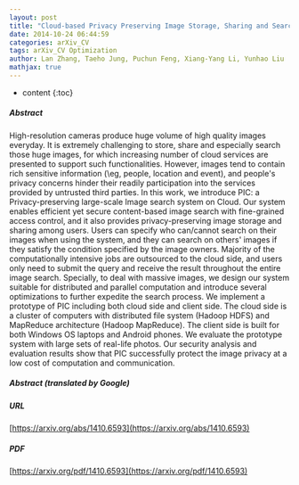 ```yaml
---
layout: post
title: "Cloud-based Privacy Preserving Image Storage, Sharing and Search"
date: 2014-10-24 06:44:59
categories: arXiv_CV
tags: arXiv_CV Optimization
author: Lan Zhang, Taeho Jung, Puchun Feng, Xiang-Yang Li, Yunhao Liu
mathjax: true
---
```


* content
{:toc}

##### Abstract
High-resolution cameras produce huge volume of high quality images everyday. It is extremely challenging to store, share and especially search those huge images, for which increasing number of cloud services are presented to support such functionalities. However, images tend to contain rich sensitive information (\eg, people, location and event), and people's privacy concerns hinder their readily participation into the services provided by untrusted third parties. In this work, we introduce PIC: a Privacy-preserving large-scale Image search system on Cloud. Our system enables efficient yet secure content-based image search with fine-grained access control, and it also provides privacy-preserving image storage and sharing among users. Users can specify who can/cannot search on their images when using the system, and they can search on others' images if they satisfy the condition specified by the image owners. Majority of the computationally intensive jobs are outsourced to the cloud side, and users only need to submit the query and receive the result throughout the entire image search. Specially, to deal with massive images, we design our system suitable for distributed and parallel computation and introduce several optimizations to further expedite the search process. We implement a prototype of PIC including both cloud side and client side. The cloud side is a cluster of computers with distributed file system (Hadoop HDFS) and MapReduce architecture (Hadoop MapReduce). The client side is built for both Windows OS laptops and Android phones. We evaluate the prototype system with large sets of real-life photos. Our security analysis and evaluation results show that PIC successfully protect the image privacy at a low cost of computation and communication.

##### Abstract (translated by Google)


##### URL
[https://arxiv.org/abs/1410.6593](https://arxiv.org/abs/1410.6593)

##### PDF
[https://arxiv.org/pdf/1410.6593](https://arxiv.org/pdf/1410.6593)

